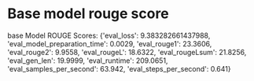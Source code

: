 # Base model rouge score 
base Model ROUGE Scores: {'eval_loss': 9.383282661437988, 'eval_model_preparation_time': 0.0029, 'eval_rouge1': 23.3606, 'eval_rouge2': 9.9558, 'eval_rougeL': 18.6322, 'eval_rougeLsum': 21.8256, 'eval_gen_len': 19.9999, 'eval_runtime': 209.0651, 'eval_samples_per_second': 63.942, 'eval_steps_per_second': 0.641}